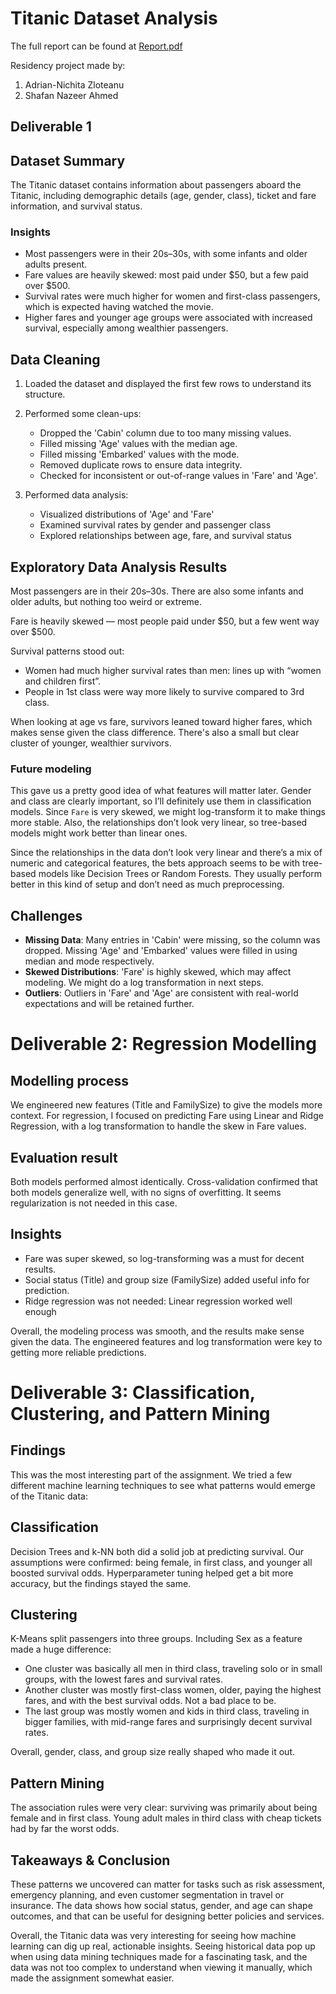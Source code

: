# Titanic Dataset Analysis

The full report can be found at [Report.pdf](./Report.pdf)

Residency project made by:

1. Adrian-Nichita Zloteanu
2. Shafan Nazeer Ahmed

## Deliverable 1

## Dataset Summary
The Titanic dataset contains information about passengers aboard the Titanic, including demographic details (age, gender, class), ticket and fare information, and survival status. 

### Insights
- Most passengers were in their 20s–30s, with some infants and older adults present.
- Fare values are heavily skewed: most paid under $50, but a few paid over $500.
- Survival rates were much higher for women and first-class passengers, which is expected having watched the movie.
- Higher fares and younger age groups were associated with increased survival, especially among wealthier passengers.

## Data Cleaning

1. Loaded the dataset and displayed the first few rows to understand its structure.

2. Performed some clean-ups:
   - Dropped the 'Cabin' column due to too many missing values.
   - Filled missing 'Age' values with the median age.
   - Filled missing 'Embarked' values with the mode.
   - Removed duplicate rows to ensure data integrity.
   - Checked for inconsistent or out-of-range values in 'Fare' and 'Age'.
3. Performed data analysis:
   - Visualized distributions of 'Age' and 'Fare'
   - Examined survival rates by gender and passenger class
   - Explored relationships between age, fare, and survival status


## Exploratory Data Analysis Results

Most passengers are in their 20s–30s. There are also some infants and older adults, but nothing too weird or extreme.

Fare is heavily skewed — most people paid under \$50, but a few went way over \$500. 

Survival patterns stood out:
- Women had much higher survival rates than men: lines up with “women and children first”.
- People in 1st class were way more likely to survive compared to 3rd class.

When looking at age vs fare, survivors leaned toward higher fares, which makes sense given the class difference. There's also a small but clear cluster of younger, wealthier survivors.

### Future modeling

This gave us a pretty good idea of what features will matter later. Gender and class are clearly important, so I’ll definitely use them in classification models. Since `Fare` is very skewed, we might log-transform it to make things more stable. Also, the relationships don’t look very linear, so tree-based models might work better than linear ones.

Since the relationships in the data don’t look very linear and there’s a mix of numeric and categorical features, the bets approach seems to be with tree-based models like Decision Trees or Random Forests. They usually perform better in this kind of setup and don’t need as much preprocessing.


## Challenges

- **Missing Data**: Many entries in 'Cabin' were missing, so the column was dropped. Missing 'Age' and 'Embarked' values were filled in using median and mode respectively.
- **Skewed Distributions**: 'Fare' is highly skewed, which may affect modeling. We might do a log transformation in next steps.
- **Outliers**: Outliers in 'Fare' and 'Age' are consistent with real-world expectations and will be retained further.


# Deliverable 2: Regression Modelling

## Modelling process
We engineered new features (Title and FamilySize) to give the models more context. For regression, I focused on predicting Fare using Linear and Ridge Regression, with a log transformation to handle the skew in Fare values. 

## Evaluation result
Both models performed almost identically. Cross-validation confirmed that both models generalize well, with no signs of overfitting. It seems regularization is not needed in this case.

## Insights
- Fare was super skewed, so log-transforming was a must for decent results.
- Social status (Title) and group size (FamilySize) added useful info for prediction.
- Ridge regression was not needed: Linear regression worked well enough

Overall, the modeling process was smooth, and the results make sense given the data. The engineered features and log transformation were key to getting more reliable predictions.


# Deliverable 3: Classification, Clustering, and Pattern Mining
## Findings

This was the most interesting part of the assignment. We tried a few different machine learning techniques to see what patterns would emerge of the Titanic data:

## Classification

Decision Trees and k-NN both did a solid job at predicting survival. Our assumptions were confirmed: being female, in first class, and younger all boosted survival odds. Hyperparameter tuning helped get a bit more accuracy, but the findings stayed the same.

## Clustering
K-Means split passengers into three groups. Including Sex as a feature made a huge difference:

- One cluster was basically all men in third class, traveling solo or in small groups, with the lowest fares and survival rates.
- Another cluster was mostly first-class women, older, paying the highest fares, and with the best survival odds. Not a bad place to be.
- The last group was mostly women and kids in third class, traveling in bigger families, with mid-range fares and surprisingly decent survival rates.

Overall, gender, class, and group size really shaped who made it out.

## Pattern Mining

The association rules were very clear: surviving was primarily about being female and in first class. Young adult males in third class with cheap tickets had by far the worst odds.

## Takeaways & Conclusion

These patterns we uncovered can matter for tasks such as risk assessment, emergency planning, and even customer segmentation in travel or insurance. The data shows how social status, gender, and age can shape outcomes, and that can be useful for designing better policies and services. 

Overall, the Titanic data was very interesting for seeing how machine learning can dig up real, actionable insights. Seeing historical data pop up when using data mining techniques made for a fascinating task, and the data was not too complex to understand when viewing it manually, which made the assignment somewhat easier.